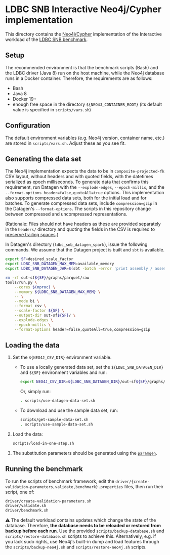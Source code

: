 # LDBC SNB Interactive Neo4j/Cypher implementation

This directory contains the [Neo4j/Cypher](http://www.opencypher.org/) implementation of the Interactive workload of the [LDBC SNB benchmark](https://github.com/ldbc/ldbc_snb_docs).

## Setup

The recommended environment is that the benchmark scripts (Bash) and the LDBC driver (Java 8) run on the host machine, while the Neo4j database runs in a Docker container. Therefore, the requirements are as follows:

* Bash
* Java 8
* Docker 19+
* enough free space in the directory `${NEO4J_CONTAINER_ROOT}` (its default value is specified in `scripts/vars.sh`)

## Configuration

The default environment variables (e.g. Neo4j version, container name, etc.) are stored in `scripts/vars.sh`. Adjust these as you see fit.

## Generating the data set

The Neo4j implementation expects the data to be in `composite-projected-fk` CSV layout, without headers and with quoted fields, with the datetimes serialized as epoch milliseconds.
To generate data that confirms this requirement, run Datagen with the `--explode-edges`, `--epoch-millis`, and the `--format-options header=false,quoteAll=true` options.
This implementation also supports compressed data sets, both for the initial load and for batches. To generate compressed data sets, include `compression=gzip` in the Datagen's `--format-options`. The scripts in this repository change between compressed and uncompressed representations.

(Rationale: Files should not have headers as these are provided separately in the `headers/` directory and quoting the fields in the CSV is required to [preserve trailing spaces](https://neo4j.com/docs/operations-manual/4.3/tools/neo4j-admin-import/#import-tool-header-format).)

In Datagen's directory (`ldbc_snb_datagen_spark`), issue the following commands. We assume that the Datagen project is built and `sbt` is available.

```bash
export SF=desired_scale_factor
export LDBC_SNB_DATAGEN_MAX_MEM=available_memory
export LDBC_SNB_DATAGEN_JAR=$(sbt -batch -error 'print assembly / assemblyOutputPath')
```

```bash
rm -rf out-sf${SF}/graphs/parquet/raw
tools/run.py \
    --cores $(nproc) \
    --memory ${LDBC_SNB_DATAGEN_MAX_MEM} \
    -- \
    --mode bi \
    --format csv \
    --scale-factor ${SF} \
    --output-dir out-sf${SF}/ \
    --explode-edges \
    --epoch-millis \
    --format-options header=false,quoteAll=true,compression=gzip
```

## Loading the data

1. Set the `${NEO4J_CSV_DIR}` environment variable.

    * To use a locally generated data set, set the `${LDBC_SNB_DATAGEN_DIR}` and `${SF}` environment variables and run:

        ```bash
        export NEO4J_CSV_DIR=${LDBC_SNB_DATAGEN_DIR}/out-sf${SF}/graphs/csv/bi/composite-projected-fk/
        ```

        Or, simply run:

        ```bash
        . scripts/use-datagen-data-set.sh
        ```

    * To download and use the sample data set, run:

        ```bash
        scripts/get-sample-data-set.sh
        . scripts/use-sample-data-set.sh
        ```

1. Load the data:

    ```bash
    scripts/load-in-one-step.sh
    ```

1. The substitution parameters should be generated using the [`paramgen`](../paramgen).

## Running the benchmark

To run the scripts of benchmark framework, edit the `driver/{create-validation-parameters,validate,benchmark}.properties` files, then run their script, one of:

```bash
driver/create-validation-parameters.sh
driver/validate.sh
driver/benchmark.sh
```

:warning: The default workload contains updates which change the state of the database. Therefore, **the database needs to be reloaded or restored from backup before each run**. Use the provided `scripts/backup-database.sh` and `scripts/restore-database.sh` scripts to achieve this. Alternatively, e.g. if you lack sudo rights, use Neo4j's built-in dump and load features through the `scripts/backup-neo4j.sh` and `scripts/restore-neo4j.sh` scripts.

